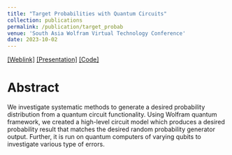 ```yaml
---
title: "Target Probabilities with Quantum Circuits"
collection: publications
permalink: /publication/target_probab
venue: 'South Asia Wolfram Virtual Technology Conference'
date: 2023-10-02
---
```

[[Weblink]](https://www.wolfram.com/events/virtual-conference-south-asia/2023/schedule/) [[Presentation]](https://www.bigmarker.com/wolfram-u/south-asia-conference-2023?bmid=3f8fc05963c1&amp;source_from=invitation) [[Code]](https://community.wolfram.com/groups/-/m/t/2913983)

Abstract
======

We investigate systematic methods to generate a desired probability distribution from a quantum
circuit functionality. Using Wolfram quantum framework, we created a high-level circuit model which produces a desired probability result that matches the desired random probability generator output. Further, it is run on quantum computers of varying qubits to investigate various type of errors.